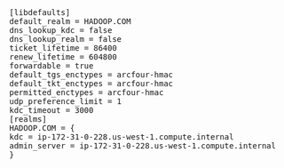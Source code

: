 <pre>
[libdefaults]
default_realm = HADOOP.COM
dns_lookup_kdc = false
dns_lookup_realm = false
ticket_lifetime = 86400
renew_lifetime = 604800
forwardable = true
default_tgs_enctypes = arcfour-hmac
default_tkt_enctypes = arcfour-hmac
permitted_enctypes = arcfour-hmac
udp_preference_limit = 1
kdc_timeout = 3000
[realms]
HADOOP.COM = {
kdc = ip-172-31-0-228.us-west-1.compute.internal
admin_server = ip-172-31-0-228.us-west-1.compute.internal
}
</pre>